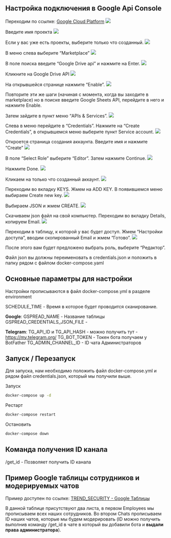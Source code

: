 
## Настройка подключения в Google Api Console

Переходим по ссылке:
[Google Cloud Platform](https://console.developers.google.com/)
 ![](https://i.imgur.com/IvjNFSf.png)

Введите имя проекта
![](https://i.imgur.com/RNlzUpG.png)

Если у вас уже есть проекты, выберите только что созданный.
![](https://i.imgur.com/aw1p2y2.png)

В меню слева выберите “Marketplace”
![](https://i.imgur.com/YlUX1MO.png)

В поле поиска введите “Google Drive api” и нажмите на Enter.
![](https://i.imgur.com/E8q5N3W.png)

Кликните на Google Drive API
![](https://i.imgur.com/KfbL9MP.png)

На открывшейся странице нажмите “Enable”.
![](https://i.imgur.com/yTQXqiK.png)

Повторите эти же шаги (начиная с момента, когда вы заходите в marketplace) но в поиске введите Google Sheets API, перейдите в него и нажмите Enable.

Затем зайдите в пункт меню “APIs & Services”.
![](https://i.imgur.com/wbGoN0z.png)

Слева в меню перейдите в “Credentials”. Нажмите на “Create Credentials”, в открывшемся меню выберите пункт Service account.
![](https://i.imgur.com/9Zs1C2Y.png)

Откроется страница создания аккаунта. Введите имя и нажмите “Create”
![](https://i.imgur.com/uIju8Oq.png)

В поле “Select Role” выберите “Editor”. Затем нажмите Continue.
![](https://i.imgur.com/n54FUJA.png)

Нажмите Done.
![](https://i.imgur.com/x5bFcpe.png)

Кликаем на только что созданный аккаунт.
![](https://i.imgur.com/ho0mvW6.png)

Переходим во вкладку KEYS. Жмем на ADD KEY. В появившемся меню выбираем Create new key.
![](https://i.imgur.com/5YfavX0.png)

Выбираем JSON и жмем CREATE.
![](https://i.imgur.com/wvD3IaG.png)

Скачиваем json файл на свой компьютер.
Переходим во вкладку Details, копируем Email.
![](https://i.imgur.com/gK7dDbd.png)

Переходим в таблицу, к которой у вас будет доступ. Жмем “Настройки доступа”, вводим скопированный Email и жмем “Готово”.
![](https://i.imgur.com/jWpxqWH.png)

После этого вам будет предложено выбрать роль, выберите “Редактор”.

Файл json вы должны переименовать в credentials.json и положить в папку рядом с файлом docker-compose.yaml

## Основные параметры для настройки

Настройки прописываются в файл docker-compose.yml в разделе environment

SСHEDULE_TIME - Время в которое будет проводится сканирование.

**Google**:
GSPREAD_NAME - Название таблицы
GSPREAD_CREDENTIALS_JSON_FILE - 

**Telegram**:
TG_API_ID и TG_API_HASH - можно получить тут - https://my.telegram.org/
TG_BOT_TOKEN - Токен бота получаем у BotFather
TG_ADMIN_CHANNEL_ID - ID чата Администраторов
## Запуск / Перезапуск

Для запуска, нам необходимо положить файл docker-compose.yml и рядом файл credentials.json, который мы получили выше.

Запуск
```bash
docker-compose up -d
```

Рестарт
```bash
docker-compose restart
```

Остановить
```bash
docker-compose down
```

## Команда получения ID канала

/get_id - Позволяет получить ID канала

## Пример Google таблицы сотрудников и модерируемых чатов

Пример доступен по ссылке: [TREND\_SECURITY - Google Таблицы](https://docs.google.com/spreadsheets/d/1rsoJNtIF5RIyWs08zbRhzehVzLYG6psSIEAnC07DUNQ/edit#gid=0)

В данной таблице присутствуют два листа, в первом Employees мы прописываем всех наших сотрудников. Во втором Chats прописываем ID наших чатов, которые мы будем модерировать (ID можно получить выполнив команду /get_id в чате в который вы добавили бота и **выдали права администратора**).
